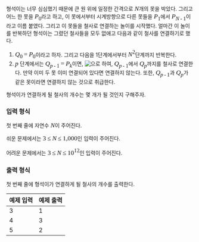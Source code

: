 <style type="text/css">
.tex-span {
    font-size: 125%;
    font-family: times new roman;
}
.tex-formula {
    vertical-align: middle;
    margin: 0;
    border:medium none;
    position: relative;
    bottom: 2px;
}
</style>

형석이는 너무 심심했기 때문에 큰 원 위에 일정한 간격으로 <span class="tex-span"><i>N</i></span>개의 못을 박았다. 그리고 어느 한 못을 <span class="tex-span"><i>P</i><sub class="lower-index">0</sub></span>라고 하고, 이 못에서부터 시계방향으로 다른 못들을 <span class="tex-span"><i>P</i><sub class="lower-index">1</sub></span>에서 <span class="tex-span"><i>P</i><sub class="lower-index"><i>N</i>&thinsp;-&thinsp;1</sub></span>이라고 이름 붙였다. 그리고 이 못들을 철사로 연결하는 놀이를 시작했다. 얼마간 이 놀이를 반복하던 형석이는 그렸던 철사들을 모두 없애고 다음과 같이 철사를 연결하기로 했다.

1. <span class="tex-span"><i>Q</i><sub class="lower-index">0</sub>&thinsp;=&thinsp;<i>P</i><sub class="lower-index">0</sub></span>이라고 하자. 그리고 다음을 1단계에서부터 <span class="tex-span"><i>N</i><sup class="upper-index">2</sup></span>단계까지 반복한다. 
2. <span class="tex-span"><i>p</i></span> 단계에서는 <span class="tex-span"><i>Q</i><sub class="lower-index"><i>p</i>&thinsp;-&thinsp;1</sub>&thinsp;=&thinsp;<i>P</i><sub class="lower-index"><i>k</i></sub></span>이면, <img align="middle" class="tex-formula" src="https://s3.ap-northeast-2.amazonaws.com/oj.uz/old/kriii2_W/eq1.png"/>으로 하여, <span class="tex-span"><i>Q</i><sub class="lower-index"><i>p</i>&thinsp;-&thinsp;1</sub></span>에서 <span class="tex-span"><i>Q</i><sub class="lower-index"><i>p</i></sub></span>까지를 철사로 연결한다. 만약 이미 두 못 이미 연결되어 있다면 연결하지 않는다. 또한, <span class="tex-span"><i>Q</i><sub class="lower-index"><i>p</i>&thinsp;-&thinsp;1</sub></span>과 <span class="tex-span"><i>Q</i><sub class="lower-index"><i>p</i></sub></span>가 같은 못이라면 연결하지 않는 것으로 취급한다.

형석이가 연결하게 될 철사의 개수는 몇 개가 될 것인지 구해주자.

### 입력 형식

첫 번째 줄에 자연수 <span class="tex-span"><i>N</i></span>이 주어진다.

쉬운 문제에서는 <span class="tex-span">3&thinsp;&le;&thinsp;<i>N</i>&thinsp;&le;&thinsp;1,000</span>인 입력이 주어진다.

어려운 문제에서는 <span class="tex-span">3&thinsp;&le;&thinsp;<i>N</i>&thinsp;&le;&thinsp;10<sup class="upper-index">12</sup></span>인 입력이 주어진다.

### 출력 형식

첫 번째 줄에 형석이가 연결하게 될 철사의 개수를 출력한다.

<table class='table table-bordered table-condensed'>
 <thead>
  <tr>
   <th>예제 입력</th>
   <th>예제 출력</th>
  </tr>
 </thead>
 <tbody>
  <tr>
   <td style="width: 50%;" class="code-font">3</td>
   <td class="code-font">1</td>
  </tr>
  <tr>
   <td style="width: 50%;" class="code-font">4</td>
   <td class="code-font">3</td>
  </tr>
  <tr>
   <td style="width: 50%;" class="code-font">5</td>
   <td class="code-font">2</td>
  </tr>
 </tbody>
</table>